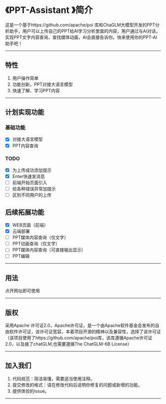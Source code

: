 # 《PPT-Assistant 》简介



这是一个基于https://github.com/apache/poi 库和ChaGLM大模型开发的PPT分析助手，用户可以上传自己的PPT给AI学习分析里面的内容，用户通过与AI对话，实现PPT文字内容查询，查找媒体动画，AI会直接告诉你。快来使用你的PPT-AI助手吧！

---

## 特性

1. 用户操作简单
2. 功能创新，PPT对接大语言模型
3. 快速了解、学习PPT内容

---

## 计划实现功能
### 基础功能
- [x] 对接大语言模型
- [x] PPT内容查询
### TODO
- [x] 为上传成功添加提示
- [x] Enter快速发消息
- [ ] 前端开始页面引入
- [ ] 给各种错误异常加提示
- [ ] 区别不同用户的上传
## 后续拓展功能
- [x] WEB页面（前端）
- [x] 云端部署
- [ ] PPT媒体内容查询（仅文字）
- [ ] PPT动画查询（仅文字）
- [ ] PPT媒体内容查询（可直接输出显示）
- [ ] PPT编辑

---

## 用法

点开网址即可使用

---

##  版权

采用Apache 许可证2.0，Apache许可证，是一个由Apache软件基金会发布的自由软件许可证，该许可证宽容，本着项目开源的精神以及兼容性，选择了该许可证（该项目使用了https://github.com/apache/poi库，该库遵循Apache许可证2.0，以及接了chatGLM,也需要遵循The ChatGLM-6B License）


---

## 加入我们

1. 代码规范：简洁易懂，需要适当使用注释。
2. 提交修改的格式：请在修改代码后说明你修复的问题或新增的功能。
3. 提供体验的issue。

---









